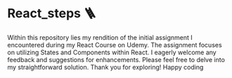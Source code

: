 # React_steps 🪜

Within this repository lies my rendition of the initial assignment I encountered during my React Course on Udemy. The assignment focuses on utilizing States and Components within React. I eagerly welcome any feedback and suggestions for enhancements. Please feel free to delve into my straightforward solution. Thank you for exploring!
Happy coding
